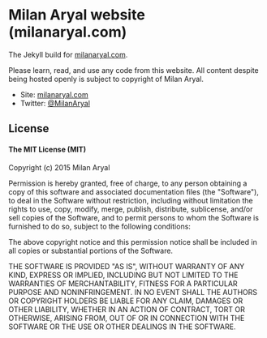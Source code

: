# Milan Aryal website (milanaryal.com)

The Jekyll build for [milanaryal.com](http://milanaryal.com).

Please learn, read, and use any code from this website. All content despite being hosted openly is subject to copyright of Milan Aryal.

* Site: [milanaryal.com](http://milanaryal.com)
* Twitter: [@MilanAryal](http://twitter.com/MilanAryal)

## License

#### The MIT License (MIT)

Copyright (c) 2015 Milan Aryal

Permission is hereby granted, free of charge, to any person obtaining a copy
of this software and associated documentation files (the "Software"), to deal
in the Software without restriction, including without limitation the rights
to use, copy, modify, merge, publish, distribute, sublicense, and/or sell
copies of the Software, and to permit persons to whom the Software is
furnished to do so, subject to the following conditions:

The above copyright notice and this permission notice shall be included in all
copies or substantial portions of the Software.

THE SOFTWARE IS PROVIDED "AS IS", WITHOUT WARRANTY OF ANY KIND, EXPRESS OR
IMPLIED, INCLUDING BUT NOT LIMITED TO THE WARRANTIES OF MERCHANTABILITY,
FITNESS FOR A PARTICULAR PURPOSE AND NONINFRINGEMENT. IN NO EVENT SHALL THE
AUTHORS OR COPYRIGHT HOLDERS BE LIABLE FOR ANY CLAIM, DAMAGES OR OTHER
LIABILITY, WHETHER IN AN ACTION OF CONTRACT, TORT OR OTHERWISE, ARISING FROM,
OUT OF OR IN CONNECTION WITH THE SOFTWARE OR THE USE OR OTHER DEALINGS IN THE
SOFTWARE.

